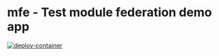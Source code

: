 # mfe - Test module federation demo app

[![deploy-container](https://github.com/agolomazov/mfe/actions/workflows/container.yml/badge.svg?branch=main)](https://github.com/agolomazov/mfe/actions/workflows/container.yml)
